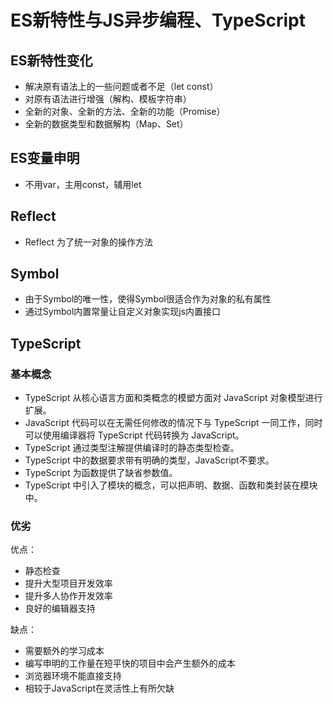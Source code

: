 # ES新特性与JS异步编程、TypeScript

## ES新特性变化

+ 解决原有语法上的一些问题或者不足（let const）
+ 对原有语法进行增强（解构、模板字符串）
+ 全新的对象、全新的方法、全新的功能（Promise）
+ 全新的数据类型和数据解构（Map、Set）

## ES变量申明

+ 不用var，主用const，辅用let

## Reflect 
+ Reflect 为了统一对象的操作方法

## Symbol
+ 由于Symbol的唯一性，使得Symbol很适合作为对象的私有属性
+ 通过Symbol内置常量让自定义对象实现js内置接口

## TypeScript

### 基本概念
+ TypeScript 从核心语言方面和类概念的模塑方面对 JavaScript 对象模型进行扩展。
+ JavaScript 代码可以在无需任何修改的情况下与 TypeScript 一同工作，同时可以使用编译器将 TypeScript 代码转换为 JavaScript。
+ TypeScript 通过类型注解提供编译时的静态类型检查。
+ TypeScript 中的数据要求带有明确的类型，JavaScript不要求。
+ TypeScript 为函数提供了缺省参数值。
+ TypeScript 中引入了模块的概念，可以把声明、数据、函数和类封装在模块中。

### 优劣
优点：
+ 静态检查
+ 提升大型项目开发效率
+ 提升多人协作开发效率
+ 良好的编辑器支持

缺点：
+ 需要额外的学习成本
+ 编写申明的工作量在短平快的项目中会产生额外的成本
+ 浏览器环境不能直接支持
+ 相较于JavaScript在灵活性上有所欠缺